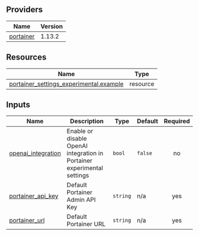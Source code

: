 <!-- BEGIN_TF_DOCS -->


## Providers

| Name | Version |
|------|---------|
| <a name="provider_portainer"></a> [portainer](#provider\_portainer) | 1.13.2 |

## Resources

| Name | Type |
|------|------|
| [portainer_settings_experimental.example](https://registry.terraform.io/providers/portainer/portainer/latest/docs/resources/settings_experimental) | resource |

## Inputs

| Name | Description | Type | Default | Required |
|------|-------------|------|---------|:--------:|
| <a name="input_openai_integration"></a> [openai\_integration](#input\_openai\_integration) | Enable or disable OpenAI integration in Portainer experimental settings | `bool` | `false` | no |
| <a name="input_portainer_api_key"></a> [portainer\_api\_key](#input\_portainer\_api\_key) | Default Portainer Admin API Key | `string` | n/a | yes |
| <a name="input_portainer_url"></a> [portainer\_url](#input\_portainer\_url) | Default Portainer URL | `string` | n/a | yes |
<!-- END_TF_DOCS -->